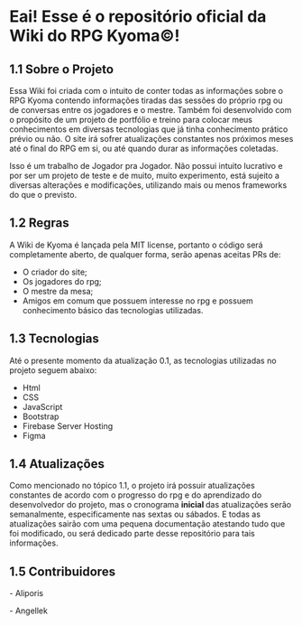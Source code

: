 
<h1>Eai! Esse é o repositório oficial da Wiki do RPG Kyoma&copy!</h1>
<h2>1.1 Sobre o Projeto</h2>
<p>Essa Wiki foi criada com o intuito de conter todas as informações sobre o RPG Kyoma contendo informações tiradas das sessões do próprio rpg ou de conversas entre os jogadores e o mestre. Também foi desenvolvido com o propósito de um projeto de portfólio e treino para colocar meus conhecimentos em diversas tecnologias que já tinha conhecimento prático prévio ou não. O site irá sofrer atualizações constantes nos próximos meses até o final do RPG em si, ou até quando durar as informações coletadas. 
 </p>
 <p>Isso é um trabalho de Jogador pra Jogador. Não possui intuito lucrativo e por ser um projeto de teste e de muito, muito experimento, está sujeito a diversas alterações e modificações, utilizando mais ou menos frameworks do que o previsto.</p>
 
 <h2>1.2 Regras</h2>
 <p>A Wiki de Kyoma é lançada pela MIT license, portanto o código será completamente aberto, de qualquer forma, serão apenas aceitas PRs de:</p>
 <ul>
 <li>O criador do site;</li>
 <li>Os jogadores do rpg;</li>
 <li>O mestre da mesa;</li>
 <li>Amigos em comum que possuem interesse no rpg e possuem conhecimento básico das tecnologias utilizadas.</li>
 </ul>
 <h2>1.3 Tecnologias</h2>
  <p>Até o presente momento da atualização 0.1, as tecnologias utilizadas no projeto seguem abaixo:</p> 
  <ul>
  <li>
  Html
  </li>
  <li>
  CSS
  </li>
  <li>
  JavaScript
  </li>
 
 <li>
  Bootstrap
  </li>
 <li>
  Firebase Server Hosting
  </li>
 <li>
  Figma
  </li>
 
  </ul>
   <h2>1.4 Atualizações</h2>
  <p>Como mencionado no tópico 1.1, o projeto irá possuir atualizações constantes de acordo com o progresso do rpg e do aprendizado do desenvolvedor do projeto, mas o cronograma <b>inicial  </b>das atualizações serão semanalmente, especificamente nas sextas ou sábados. E todas as atualizações sairão com uma pequena documentação atestando tudo que foi modificado, ou será dedicado parte desse repositório para tais informações.</p>
  
  
   <h2>1.5 Contribuidores</h2>
  <p> - Aliporis</p>
  <p> - Angellek</p>
